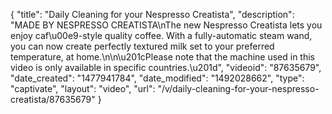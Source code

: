 {
    "title": "Daily Cleaning for your Nespresso Creatista",
    "description": "MADE BY NESPRESSO CREATISTA\nThe new Nespresso Creatista lets you enjoy caf\u00e9-style quality coffee. With a fully-automatic steam wand, you can now create perfectly textured milk set to your preferred temperature, at home.\n\n\u201cPlease note that the machine used in this video is only available in specific countries.\u201d",
    "videoid": "87635679",
    "date_created": "1477941784",
    "date_modified": "1492028662",
    "type": "captivate",
    "layout": "video",
    "url": "\/v\/daily-cleaning-for-your-nespresso-creatista\/87635679"
}